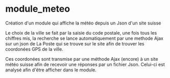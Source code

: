 # module_meteo
Création d'un module qui affiche la météo depuis un Json d'un site suisse

Le choix de la ville se fait par la saisie du code postale, une fois tous les chiffres mis, la recherche se lance automatiquement par une methode Ajax sur un json de La Poste qui se trouve sur le site afin de trouver les coordonées GPS de la ville. 

Ces coordonées sont transmise par une méthode Ajax (encore) à un site météo suisse afin de recevoir une réponses par un fichier Json. Celui-ci est analysé afin d'être afficher dans le module.
